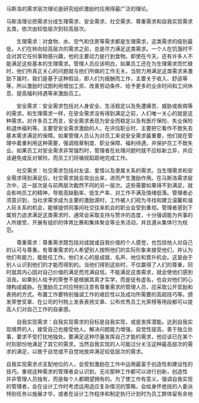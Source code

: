 <p>马斯洛的需求层次理论是研究组织激励时应用得最广泛的理论。</p>
马斯洛理论把需求分成生理需求、安全需求、社交需求、尊重需求和自我实现需求五类，依次由较低层次到较高层次。 
<p>
　　生理需求：对食物、水、空气和住房等需求都是生理需求，这类需求的级别最低，人们在转向较高层次的需求之前，总是尽力满足这类需求。一个人在饥饿时不会对其它任何事物感兴趣，他的主要动力是行到食物。即使在今天，还有许多人不能满足这些基本的生理需求。管理人员应该明白，如果员工还在为生理需求而忙碌时，他们所真正关心的问题就与他们所做的工作无关。当努力用满足这类需求来激励下属时，我们是基于这种假设，即人们为报酬而工作，主要关于收入、舒适等等，所以激励时试图利用增加工资、改善劳动条件、给予更多的业余时间和工间休息、提高福利待遇等来激励员工。 
</p>
<p>
　　安全需求：安全需求包括对人身安全、生活稳定以及免遭痛苦、威胁或疾病等的需求。和生理需求一样，在安全需求没有得到满足之前，人们唯一关心的就是这种需求。对许多员工而言，安全需求表现为安全而稳定以及有医疗保险、失业保险和退休福利等。主要受安全需求激励的人，在评估职业时，主要把它看作不致失去基本需求满足的保障。如果管理人员认为对员工来说安全需求最重要，他们就在管理中着重利用这种需要，强调规章制度、职业保障、福利待遇，并保护员工不致失业。如果员工对安全需求非常强烈时，管理者在处理问题时就不应标新立异，并应该避免或反对冒险，而员工们将循规蹈距地完成工作。 
</p>
<p>
　　社交需求：社交需求包括对友谊、爱情以及隶属关系的需求。当生理需求和安全需求得到满足后，社交需求就会突出出来，进而产生激励作用。在马斯洛需求层次中，这一层次是与前两层次截然不同的另一层次。这些需要如果得不到满足，就会影响员工的精神，导致高缺勤率、低生产率、对工作不满及情绪低落。管理者必须意识到，当社求需求成为主要的激励源时，工作被人们视为寻找和建立温馨和谐人际关系的机会，能够提供同事间社交往来机会的职业会受到重视。管理者感到下属努力追求满足这类需求时，通常会采取支持与赞许的态度，十分强调能为共事的人所接受，开展有组织的体育比赛和集体聚会等业务活动，并且遵从集体行为规范。 
</p>
<p>
　　尊重需求：尊重需求既包括对成就或自我价值的个人感觉，也包括他人对自己的认可与尊重。有尊重需求的人希望别人按照他们的实际形象来接受他们，并认为他们有能力，能胜任工作。他们关心的是成就、名声、地位和晋升机会。这是由于别人认识到他们的才能而得到的。当他们得到这些时，不仅赢得了人们的尊重，同时就其内心因对自己价值的满足而充满自信。不能满足这类需求，就会使他们感到沮丧。如果别人给予的荣誉不是根据其真才实学，而是徒有虚名，也会对他们的心理构成威胁。在激励员工时应特别注意有尊重需求的管理人员，应采取公开奖励和表扬的方式。布置工作要特别强调工作的艰巨性以及成功所需要的高超技巧等。颁发荣誉奖章、在公司的刊物上发表表扬文章、公布优秀员工光荣榜等用段都可以提高人们对自己工作的自豪感。 
</p>
<p>
　　自我实现需求：自我实现需求的目标是自我实现，或是发挥潜能。达到自我实现境界的人，接受自己也接受他人。解决问题能力增强，自觉性提高，善于独立处事，要求不受打扰地独处。要满足这种尽量发挥自己才能的需求，他应该已在某个时刻部份地满足了其它的需求。当然自我实现的人可能过分关注这种最高层次的需求的满足，以致于自觉或不自觉地放弃满足较低层次的需求。
</p>
<p>自我实现需求点支配地位的人，会受到激励在工作中运用最富于创造性和建设性的技巧。重视这种需求的管理者会认识到，无论那种工作都可以进行创新，创造性 并非管理人员独有，而是每个人都期望拥有的。为了使工作有意义，强调自我实现的管理者，会在设计工作时考虑运用适应复杂情况的策略，会给身怀绝技的人委派特别任务以施展才华，或者在设计工作程序和制定执行计划时为员工群体留有余地 
</p>
